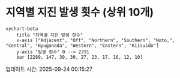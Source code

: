 # 지역별 지진 발생 횟수 (상위 10개)

```mermaid
xychart-beta
    title "지역별 지진 발생 횟수"
    x-axis ["Adjacent", "Off", "Northern", "Southern", "Noto,", "Central", "Hyuganada", "Western", "Eastern", "Kiisuido"]
    y-axis "발생 횟수" 0 --> 2291
    bar [2289, 147, 39, 39, 27, 23, 17, 16, 12, 10]
```

업데이트 시간: 2025-09-24 00:15:27

